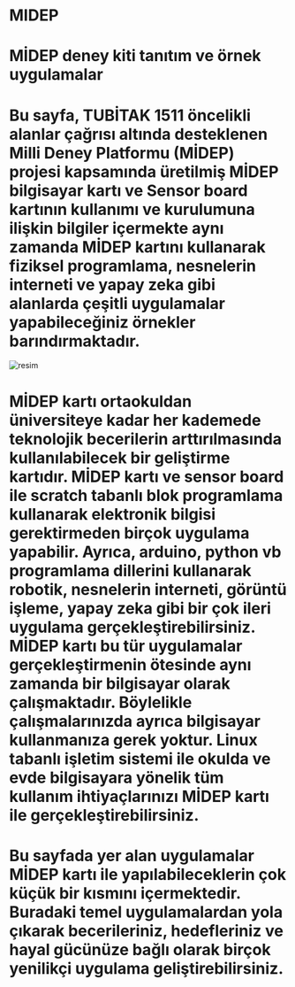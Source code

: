 # MIDEP
# MİDEP deney kiti tanıtım ve örnek uygulamalar
# Bu sayfa, TUBİTAK 1511 öncelikli alanlar çağrısı altında desteklenen Milli Deney Platformu (MİDEP) projesi kapsamında üretilmiş MİDEP bilgisayar kartı ve Sensor board kartının kullanımı ve kurulumuna ilişkin bilgiler içermekte aynı zamanda MİDEP kartını kullanarak fiziksel programlama, nesnelerin interneti ve yapay zeka gibi alanlarda çeşitli uygulamalar yapabileceğiniz örnekler barındırmaktadır.

![resim](https://user-images.githubusercontent.com/44734477/182598401-5d2404d0-2b1e-4eae-87cd-7a33cab08ad5.png)

# MİDEP kartı ortaokuldan üniversiteye kadar her kademede teknolojik becerilerin arttırılmasında kullanılabilecek bir geliştirme kartıdır. MİDEP kartı ve sensor board ile scratch tabanlı blok programlama kullanarak elektronik bilgisi gerektirmeden birçok uygulama yapabilir. Ayrıca, arduino, python vb programlama dillerini kullanarak robotik, nesnelerin interneti, görüntü işleme, yapay zeka gibi bir çok ileri uygulama gerçekleştirebilirsiniz. MİDEP kartı bu tür uygulamalar gerçekleştirmenin ötesinde aynı zamanda bir bilgisayar olarak çalışmaktadır. Böylelikle çalışmalarınızda ayrıca bilgisayar kullanmanıza gerek yoktur. Linux tabanlı işletim sistemi ile okulda ve evde bilgisayara yönelik tüm kullanım ihtiyaçlarınızı MİDEP kartı ile gerçekleştirebilirsiniz.

# Bu sayfada yer alan uygulamalar MİDEP kartı ile yapılabileceklerin çok küçük bir kısmını içermektedir. Buradaki temel uygulamalardan yola çıkarak becerileriniz, hedefleriniz ve hayal gücünüze bağlı olarak birçok yenilikçi uygulama geliştirebilirsiniz.
#
